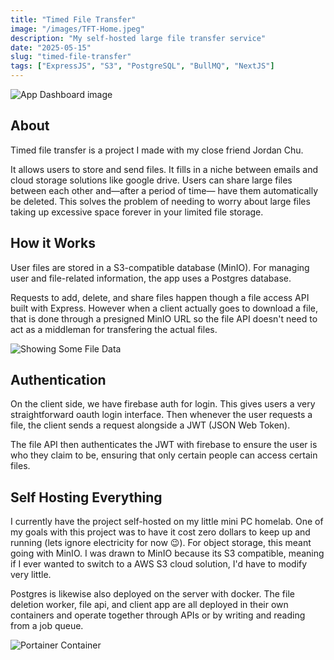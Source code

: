 ```yaml
---
title: "Timed File Transfer"
image: "/images/TFT-Home.jpeg"
description: "My self-hosted large file transfer service"
date: "2025-05-15"
slug: "timed-file-transfer"
tags: ["ExpressJS", "S3", "PostgreSQL", "BullMQ", "NextJS"]
---
```


![App Dashboard image](/images/TFT-Home.jpeg)

## About

Timed file transfer is a project I made with my close friend Jordan Chu.

It allows users to store and send files. It fills in a niche between emails and cloud storage solutions like
google drive. Users can share large files between each other and—after a period of time— have them automatically be deleted. This solves the problem of needing to worry about large files taking up excessive space forever in your limited file storage.

## How it Works

User files are stored in a S3-compatible database (MinIO). For managing user and file-related information, the app uses a Postgres database.

Requests to add, delete, and share files happen though a file access API built with Express. However when a client actually goes to download a file, that is done through a presigned MinIO URL so the file API doesn't need to act as a middleman for transfering the actual files.

![Showing Some File Data](/images/TFT-File-Data.jpeg)

## Authentication

On the client side, we have firebase auth for login. This gives users a very straightforward oauth login interface. Then whenever the user requests a file, the client sends a request alongside a JWT (JSON Web Token).

The file API then authenticates the JWT with firebase to ensure the user is who they claim to be, ensuring that only certain people can access certain files.

## Self Hosting Everything

I currently have the project self-hosted on my little mini PC homelab. One of my goals with this project was to have it cost zero dollars to keep up and running (lets ignore electricity for now 😉). For object storage, this meant going with MinIO. I was drawn to MinIO because its S3 compatible, meaning if I ever wanted to switch to a AWS S3 cloud solution, I'd have to modify very little.

Postgres is likewise also deployed on the server with docker. The file deletion worker, file api, and client app are all deployed in their own containers and operate together through APIs or by writing and reading from a job queue.

![Portainer Container](/images/TFT-Containers.png)
